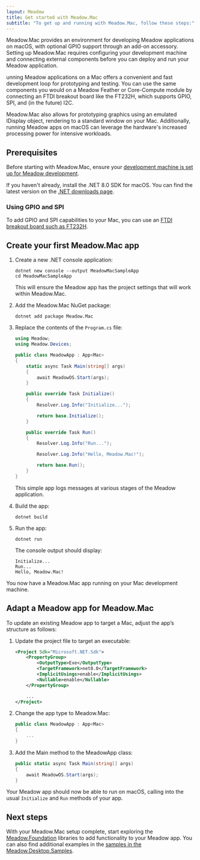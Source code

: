```yaml
---
layout: Meadow
title: Get started with Meadow.Mac
subtitle: "To get up and running with Meadow.Mac, follow these steps:"
---
```


Meadow.Mac provides an environment for developing Meadow applications on macOS, with optional GPIO support through an add-on accessory. Setting up Meadow.Mac requires configuring your development machine and connecting external components before you can deploy and run your Meadow application.

unning Meadow applications on a Mac offers a convenient and fast development loop for prototyping and testing. You can use the same components you would on a Meadow Feather or Core-Compute module by connecting an FTDI breakout board like the FT232H, which supports GPIO, SPI, and (in the future) I2C.

Meadow.Mac also allows for prototyping graphics using an emulated IDisplay object, rendering to a standard window on your Mac. Additionally, running Meadow apps on macOS can leverage the hardware's increased processing power for intensive workloads.

## Prerequisites

Before starting with Meadow.Mac, ensure your [development machine is set up for Meadow development](/Meadow/Getting_Started/Hello_World/).

If you haven't already, install the .NET 8.0 SDK for macOS. You can find the latest version on the [.NET downloads page](https://dotnet.microsoft.com/download/dotnet/).

### Using GPIO and SPI

To add GPIO and SPI capabilities to your Mac, you can use an [FTDI breakout board such as FT232H](https://www.adafruit.com/product/2264).

## Create your first Meadow.Mac app

1. Create a new .NET console application:

    ```command
    dotnet new console --output MeadowMacSampleApp
    cd MeadowMacSampleApp
    ```

    This will ensure the Meadow app has the project settings that will work within Meadow.Mac.

1. Add the Meadow.Mac NuGet package:

    ```command
    dotnet add package Meadow.Mac
    ```

1. Replace the contents of the `Program.cs` file:

    ```csharp
    using Meadow;
    using Meadow.Devices;

    public class MeadowApp : App<Mac>
    {
        static async Task Main(string[] args)
        {
            await MeadowOS.Start(args);
        }

        public override Task Initialize()
        {
            Resolver.Log.Info("Initialize...");

            return base.Initialize();
        }

        public override Task Run()
        {
            Resolver.Log.Info("Run...");

            Resolver.Log.Info("Hello, Meadow.Mac!");

            return base.Run();
        }
    }
    ```

    This simple app logs messages at various stages of the Meadow application.

1. Build the app:

    ```command
    dotnet build
    ```

1. Run the app:

    ```command
    dotnet run
    ```

    The console output should display:

    ```console
    Initialize...
    Run...
    Hello, Meadow.Mac!
    ```

You now have a Meadow.Mac app running on your Mac development machine.

## Adapt a Meadow app for Meadow.Mac

To update an existing Meadow app to target a Mac, adjust the app’s structure as follows:

1. Update the project file to target an executable:

    ```xml
    <Project Sdk="Microsoft.NET.Sdk">
        <PropertyGroup>
            <OutputType>Exe</OutputType>
            <TargetFramework>net8.0</TargetFramework>
            <ImplicitUsings>enable</ImplicitUsings>
            <Nullable>enable</Nullable>
        </PropertyGroup>

        ...
    </Project>
    ```

1. Change the app type to Meadow.Mac:

    ```csharp
    public class MeadowApp : App<Mac>
    {
        ...
    }
    ```

1. Add the Main method to the MeadowApp class:

    ```csharp
    public static async Task Main(string[] args)
    {
        await MeadowOS.Start(args);
    }
    ```

Your Meadow app should now be able to run on macOS, calling into the usual `Initialize` and `Run` methods of your app.

## Next steps

With your Meadow.Mac setup complete, start exploring the [Meadow.Foundation](../../../Meadow.Foundation/Getting_Started/) libraries to add functionality to your Meadow app. You can also find additional examples in the [samples in the Meadow.Desktop.Samples](https://github.com/WildernessLabs/Meadow.Samples/tree/main/Source/Mac).
